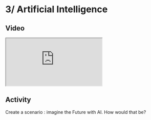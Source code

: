 # 3/ Artificial Intelligence

## Video

<iframe src="https://www.youtube-nocookie.com/embed/5TNAz1HYg18?cc_load_policy=1&amp;hl=en&amp;cc_lang_pref=en&amp;cc=1"></iframe>


## Activity

Create a scenario : imagine the Future with AI. How would that be?